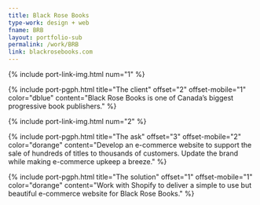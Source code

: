 ```yaml
---
title: Black Rose Books
type-work: design + web
fname: BRB
layout: portfolio-sub
permalink: /work/BRB
link: blackrosebooks.com
---
```


{% include port-link-img.html num="1" %}

{% include port-pgph.html title="The client" offset="2" offset-mobile="1" color="dblue" content="Black Rose Books is one of Canada’s biggest progressive book publishers." %}

{% include port-link-img.html num="2" %}

{% include port-pgph.html title="The ask" offset="3" offset-mobile="2" color="dorange" content="Develop an e-commerce website to support the sale of hundreds of titles to thousands of customers. Update the brand while making e-commerce upkeep a breeze." %}

{% include port-pgph.html title="The solution" offset="1" offset-mobile="1" color="dorange" content="Work with Shopify to deliver a simple to use but beautiful e-commerce website for Black Rose Books." %}
